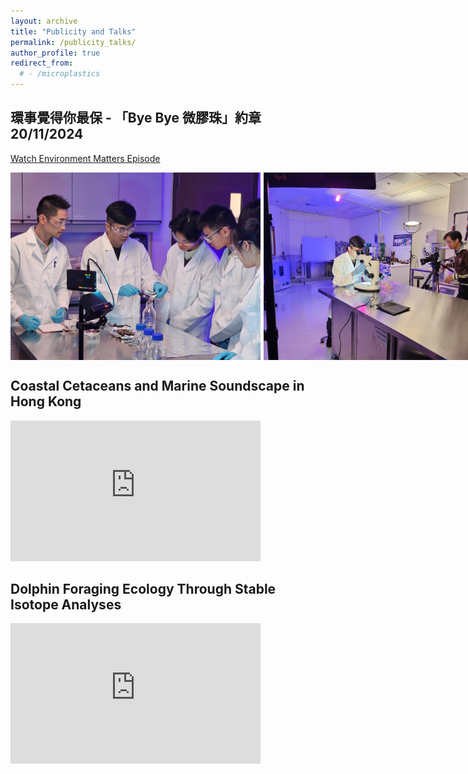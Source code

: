 ```yaml
---
layout: archive
title: "Publicity and Talks"
permalink: /publicity_talks/
author_profile: true
redirect_from:
  # - /microplastics
---
```

## 環事覺得你最保 - 「Bye Bye 微膠珠」約章   20/11/2024
[Watch Environment Matters Episode](https://www.rthk.hk/tv/dtt31/programme/environmentmatters/episode/981832)

<div style="display: flex; gap: 5px; align-items: flex-start; margin-bottom: 5px;">
  <img
    src="/images/publicity/20240124 RTHK filming1.jpg"
    alt="RTHK_filming_1"
    style="height: 300px; width: auto;"
  >
  <img
    src="/images/publicity/20240124 RTHK filming3.jpg"
    alt="RTHK_filming_2"
    style="height: 300px; width: auto;"
  >
</div>

## Coastal Cetaceans and Marine Soundscape in Hong Kong
<iframe width="400" height="225" src="https://www.youtube.com/embed/ig7iggqlNU0" frameborder="0" allow="accelerometer; autoplay; clipboard-write; encrypted-media; gyroscope; picture-in-picture" allowfullscreen></iframe>

## Dolphin Foraging Ecology Through Stable Isotope Analyses
<iframe width="400" height="225" src="https://www.youtube.com/embed/RfV5yjoObvg" frameborder="0" allow="accelerometer; autoplay; clipboard-write; encrypted-media; gyroscope; picture-in-picture" allowfullscreen></iframe>